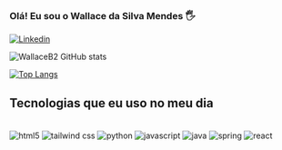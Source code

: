 ### Olá! Eu sou o Wallace da Silva Mendes 🖐️

[![Linkedin](https://img.shields.io/badge/LinkedIn-0077B5?style=for-the-badge&logo=linkedin&logoColor=white)](https://www.linkedin.com/in/wallacedasilvamendes/)

![WallaceB2 GitHub stats](https://github-readme-stats.vercel.app/api?username=WallaceB2&show_icons=true&theme=radical)

[![Top Langs](https://github-readme-stats.vercel.app/api/top-langs/?username=WallaceB2)](https://github.com/WallaceB2/github-readme-stats)

## Tecnologias que eu uso no meu dia 

<div style="display: inline_block"><br/>
  <img align="center" alt= "html5" src="https://img.shields.io/badge/HTML5-E34F26?style=for-the-badge&logo=html5&logoColor=white" />
  <img align="center" alt= "tailwind css" src="https://img.shields.io/badge/Tailwind_CSS-38B2AC?style=for-the-badge&logo=tailwind-css&logoColor=white" />
  <img align="center" alt= "python" src="https://img.shields.io/badge/Python-3776AB?style=for-the-badge&logo=python&logoColor=white" />
  <img align="center" alt= "javascript" src="https://img.shields.io/badge/JavaScript-F7DF1E?style=for-the-badge&logo=javascript&logoColor=black" />
  <img align="center" alt= "java" src="https://img.shields.io/badge/Java-ED8B00?style=for-the-badge&logo=openjdk&logoColor=white" />
  <img align="center" alt= "spring" src="https://img.shields.io/badge/Spring-6DB33F?style=for-the-badge&logo=spring&logoColor=white" />
  <img align="center" alt= "react" src="https://img.shields.io/badge/React-20232A?style=for-the-badge&logo=react&logoColor=61DAFB" />
</div>


